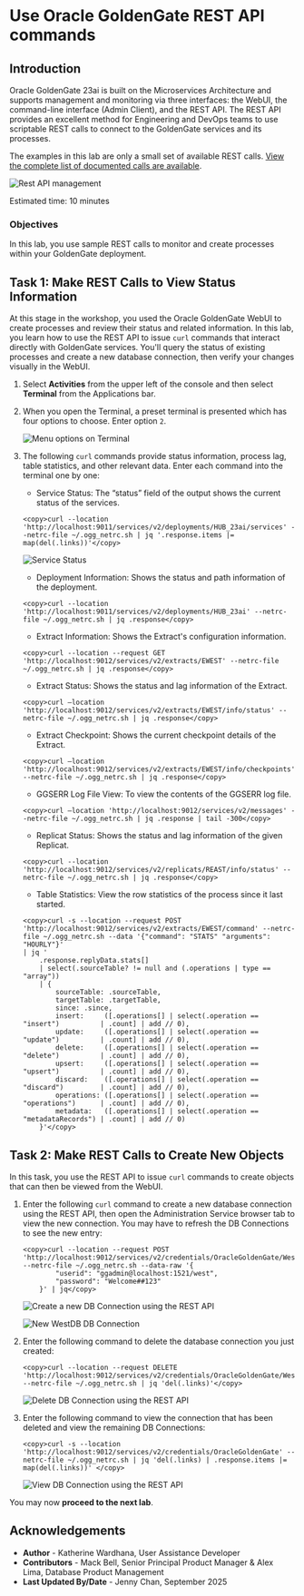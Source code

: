 # Use Oracle GoldenGate REST API commands

## Introduction

Oracle GoldenGate 23ai is built on the Microservices Architecture and supports management and monitoring via three interfaces: the WebUI, the command-line interface (Admin Client), and the REST API. The REST API provides an excellent method for Engineering and DevOps teams to use scriptable REST calls to connect to the GoldenGate services and its processes.

The examples in this lab are only a small set of available REST calls.  [View the complete list of documented calls are available](https://docs.oracle.com/en/middleware/goldengate/core/23/oggra/).

   ![Rest API management](./images/rest-api-manage.png " ")

Estimated time: 10 minutes

### Objectives

In this lab, you use sample REST calls to monitor and create processes within your GoldenGate deployment.

## Task 1: Make REST Calls to View Status Information

At this stage in the workshop, you used the Oracle GoldenGate WebUI to create processes and review their status and related information. In this lab, you learn how to use the REST API to issue `curl` commands that interact directly with GoldenGate services. You'll query the status of existing processes and create a new database connection, then verify your changes visually in the WebUI.

1. Select **Activities** from the upper left of the console and then select **Terminal** from the Applications bar.

2. When you open the Terminal, a preset terminal is presented which has four options to choose. Enter option `2`.

    ![Menu options on Terminal](./images/01-02-menu-terminal.png " ")

3. The following `curl` commands provide status information, process lag, table statistics, and other relevant data. Enter each command into the terminal one by one:

    * Service Status: The “status” field of the output shows the current status of the services.
    ```
    <copy>curl --location 'http://localhost:9011/services/v2/deployments/HUB_23ai/services' --netrc-file ~/.ogg_netrc.sh | jq '.response.items |= map(del(.links))'</copy>
    ```
    ![Service Status](./images/01-03a-service-status.png " ")
    
    * Deployment Information: Shows the status and path information of the deployment.
    ```
    <copy>curl --location 'http://localhost:9011/services/v2/deployments/HUB_23ai' --netrc-file ~/.ogg_netrc.sh | jq .response</copy>
    ```

    * Extract Information: Shows the Extract's configuration information.
    ```
    <copy>curl --location --request GET 'http://localhost:9012/services/v2/extracts/EWEST' --netrc-file ~/.ogg_netrc.sh | jq .response</copy>
    ```
    *  Extract Status: Shows the status and lag information of the Extract.
    ```
    <copy>curl –location 'http://localhost:9012/services/v2/extracts/EWEST/info/status' --netrc-file ~/.ogg_netrc.sh | jq .response</copy>
    ```
    *  Extract Checkpoint: Shows the current checkpoint details of the Extract.
    ```
    <copy>curl –location 'http://localhost:9012/services/v2/extracts/EWEST/info/checkpoints' --netrc-file ~/.ogg_netrc.sh | jq .response</copy>
    ```
    * GGSERR Log File View: To view the contents of the GGSERR log file.
    ```
    <copy>curl –location 'http://localhost:9012/services/v2/messages' --netrc-file ~/.ogg_netrc.sh | jq .response | tail -300</copy>
    ```
    * Replicat Status: Shows the status and lag information of the given Replicat. 
    ```
    <copy>curl --location 'http://localhost:9012/services/v2/replicats/REAST/info/status' --netrc-file ~/.ogg_netrc.sh | jq .response</copy>
    ```
    * Table Statistics: View the row statistics of the process since it last started.
    ```
    <copy>curl -s --location --request POST 'http://localhost:9012/services/v2/extracts/EWEST/command' --netrc-file ~/.ogg_netrc.sh --data '{"command": "STATS" "arguments": "HOURLY"}'
    | jq '
        .response.replyData.stats[]
        | select(.sourceTable? != null and (.operations | type == "array"))
        | {
            sourceTable: .sourceTable,
            targetTable: .targetTable,
            since: .since,
            insert:     ([.operations[] | select(.operation == "insert")          | .count] | add // 0),
            update:     ([.operations[] | select(.operation == "update")          | .count] | add // 0),
            delete:     ([.operations[] | select(.operation == "delete")          | .count] | add // 0),
            upsert:     ([.operations[] | select(.operation == "upsert")          | .count] | add // 0),
            discard:    ([.operations[] | select(.operation == "discard")         | .count] | add // 0),
            operations: ([.operations[] | select(.operation == "operations")      | .count] | add // 0),
            metadata:   ([.operations[] | select(.operation == "metadataRecords") | .count] | add // 0)
        }'</copy>
    ```

## Task 2: Make REST Calls to Create New Objects

In this task, you use the REST API to issue `curl` commands to create objects that can then be viewed from the WebUI.

1. Enter the following `curl` command to create a new database connection using the REST API, then open the Administration Service browser tab to view the new connection. You may have to refresh the DB Connections to see the new entry:

    ```
    <copy>curl --location --request POST 'http://localhost:9012/services/v2/credentials/OracleGoldenGate/WestDB' --netrc-file ~/.ogg_netrc.sh --data-raw '{
            "userid": "ggadmin@localhost:1521/west",
            "password": "Welcome##123"
        }' | jq</copy>
    ```

    ![Create a new DB Connection using the REST API](./images/02-01a-create-db-connec-rest-api.png " ")

    ![New WestDB DB Connection](./images/02-01b-new-db-connec.png " ")

2. Enter the following command to delete the database connection you just created:

    ```
    <copy>curl --location --request DELETE 'http://localhost:9012/services/v2/credentials/OracleGoldenGate/WestDB' --netrc-file ~/.ogg_netrc.sh | jq 'del(.links)'</copy>
    ```

    ![Delete DB Connection using the REST API](./images/02-02-delete-db-connec.png " ")

3. Enter the following command to view the connection that has been deleted and view the remaining DB Connections:

    ```
    <copy>curl -s --location 'http://localhost:9012/services/v2/credentials/OracleGoldenGate' --netrc-file ~/.ogg_netrc.sh | jq 'del(.links) | .response.items |= map(del(.links))' </copy>
    ```

    ![View DB Connection using the REST API](./images/02-03-view-db-connecs.png " ")

You may now **proceed to the next lab**.

## Acknowledgements
* **Author** - Katherine Wardhana, User Assistance Developer
* **Contributors** - Mack Bell, Senior Principal Product Manager & Alex Lima, Database Product Management
* **Last Updated By/Date** - Jenny Chan, September 2025